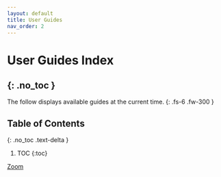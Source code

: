```yaml
---
layout: default
title: User Guides
nav_order: 2
---
```


# User Guides Index
{: .no_toc }
---
The follow displays available guides at the current time.
{: .fs-6 .fw-300 }

## Table of Contents
{: .no_toc .text-delta }

1. TOC
{:toc}

[Zoom](https://tanhenry1999.github.io/ex-user-guides/docs/user-docs/zoom/)